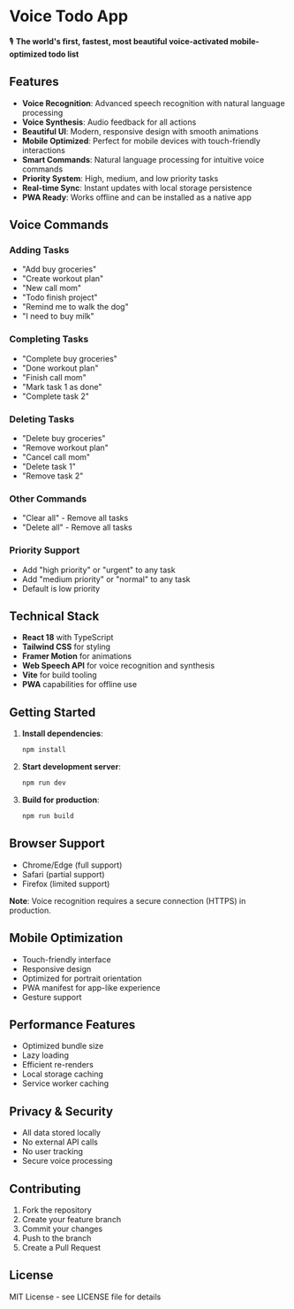 # Voice Todo App

🎙️ **The world's first, fastest, most beautiful voice-activated mobile-optimized todo list**

## Features

- **Voice Recognition**: Advanced speech recognition with natural language processing
- **Voice Synthesis**: Audio feedback for all actions
- **Beautiful UI**: Modern, responsive design with smooth animations
- **Mobile Optimized**: Perfect for mobile devices with touch-friendly interactions
- **Smart Commands**: Natural language processing for intuitive voice commands
- **Priority System**: High, medium, and low priority tasks
- **Real-time Sync**: Instant updates with local storage persistence
- **PWA Ready**: Works offline and can be installed as a native app

## Voice Commands

### Adding Tasks
- "Add buy groceries"
- "Create workout plan"
- "New call mom"
- "Todo finish project"
- "Remind me to walk the dog"
- "I need to buy milk"

### Completing Tasks
- "Complete buy groceries"
- "Done workout plan"
- "Finish call mom"
- "Mark task 1 as done"
- "Complete task 2"

### Deleting Tasks
- "Delete buy groceries"
- "Remove workout plan"
- "Cancel call mom"
- "Delete task 1"
- "Remove task 2"

### Other Commands
- "Clear all" - Remove all tasks
- "Delete all" - Remove all tasks

### Priority Support
- Add "high priority" or "urgent" to any task
- Add "medium priority" or "normal" to any task
- Default is low priority

## Technical Stack

- **React 18** with TypeScript
- **Tailwind CSS** for styling
- **Framer Motion** for animations
- **Web Speech API** for voice recognition and synthesis
- **Vite** for build tooling
- **PWA** capabilities for offline use

## Getting Started

1. **Install dependencies**:
   ```bash
   npm install
   ```

2. **Start development server**:
   ```bash
   npm run dev
   ```

3. **Build for production**:
   ```bash
   npm run build
   ```

## Browser Support

- Chrome/Edge (full support)
- Safari (partial support)
- Firefox (limited support)

**Note**: Voice recognition requires a secure connection (HTTPS) in production.

## Mobile Optimization

- Touch-friendly interface
- Responsive design
- Optimized for portrait orientation
- PWA manifest for app-like experience
- Gesture support

## Performance Features

- Optimized bundle size
- Lazy loading
- Efficient re-renders
- Local storage caching
- Service worker caching

## Privacy & Security

- All data stored locally
- No external API calls
- No user tracking
- Secure voice processing

## Contributing

1. Fork the repository
2. Create your feature branch
3. Commit your changes
4. Push to the branch
5. Create a Pull Request

## License

MIT License - see LICENSE file for details